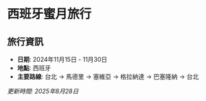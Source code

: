 # 西班牙蜜月旅行

## 旅行資訊
- **日期**: 2024年11月15日 - 11月30日
- **地點**: 西班牙
- **主要路線**: 台北 → 馬德里 → 塞維亞 → 格拉納達 → 巴塞隆納 → 台北


*更新時間: 2025年8月28日*